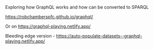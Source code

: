 Exploring how GraphQL works and how can be converted to SPARQL

https://robchamberspfc.github.io/graphql/

Or on https://graphql-playing.netlify.app/

Bleeding edge version - https://auto-populate-datasets--graphql-playing.netlify.app/